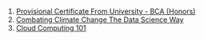1. [Provisional Certificate From University - BCA (Honors)](https://raw.githubusercontent.com/SoumyaK4/Important-Docs/main/Certificates/Provisional%20Certificate%20University%20-%20BCA%20(H).jpg)<br>
2. [Combating Climate Change The Data Science Way](https://insaid.co/student-achievement-certificate/images/ac_36435834.png)
3. [Cloud Computing 101](https://www.coursera.org/account/accomplishments/certificate/5AWU24NP6KSD)

